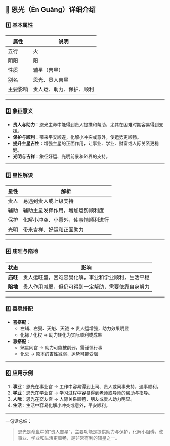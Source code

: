 ## 🌟 恩光（Ēn Guāng）详细介绍

### 1️⃣ 基本属性

| 属性     | 说明                     |
| -------- | ------------------------ |
| 五行     | 火                       |
| 阴阳     | 阳                       |
| 性质     | 辅星（吉星）             |
| 别名     | 恩光、贵人吉星           |
| 主要影响 | 贵人运、助力、保护、顺利 |

------

### 2️⃣ 象征意义

- **贵人与助力**：恩光主命中能得到贵人提携和帮助，尤其在困难时期容易得到支援。
- **保护与顺利**：带来平安顺遂，化解小冲突或意外，使运势更顺畅。
- **提升主星吉性**：增强主星的正面作用，让事业、学业、财富或人际关系更稳健。
- **光明与吉祥**：象征好运、光明前景和外界的支持。

------

### 3️⃣ 星性解读

| 星性 | 解析                               |
| ---- | ---------------------------------- |
| 贵人 | 易遇到贵人或上级支持               |
| 辅助 | 辅助主星发挥作用，增加运势顺利度   |
| 保护 | 化解小冲突、小意外，使事情顺利进行 |
| 光明 | 带来吉祥、好运和正面助力           |

------

### 4️⃣ 庙旺与陷地

| 状态     | 影响                                               |
| -------- | -------------------------------------------------- |
| **庙旺** | 贵人运旺盛，困难容易化解，事业和学业顺利，生活平稳 |
| **陷地** | 贵人作用减弱，但仍可得到一定帮助，需要依靠自身努力 |

------

### 5️⃣ 喜忌搭配

- **喜搭配**：
  - 左辅、右弼、天魁、天钺 → 贵人运增强，助力效果明显
  - 化禄 / 化权 → 助力转化为实际顺利或成果
- **忌搭配**：
  - 煞星同宫 → 助力可能被削弱，需谨慎行事
  - 化忌 → 原本的吉性减弱，运势可能受阻

------

### 6️⃣ 应用示例

1. **事业**：恩光在事业宫 → 工作中容易得到上司、贵人或同事支持，遇事顺利。
2. **学业**：恩光在学业宫 → 学习过程中容易得到老师或导师的帮助与指导。
3. **人际**：恩光在交友宫 → 人际关系顺畅，朋友或贵人助力明显。
4. **生活**：生活中容易化解小冲突或意外，平安顺利。

------

一句话总结：

> 恩光是命盘中的“贵人吉星”，主要功能是提供助力与保护，化解小阻碍，使事业、学业和生活更顺畅，是非常有利的辅星之一。
